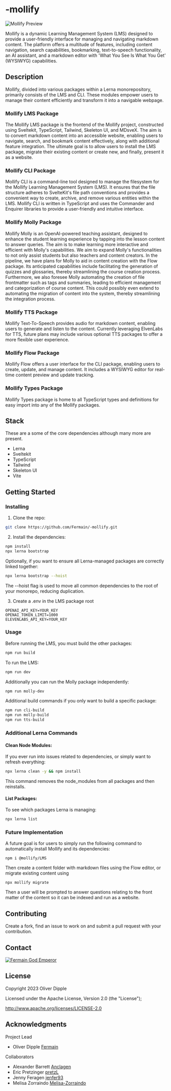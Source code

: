 # -mollify

![Mollify Preview](readme/mollify.jpg)

Mollify is a dynamic Learning Management System (LMS) designed to provide a user-friendly interface for managing and navigating markdown content. The platform offers a multitude of features, including content navigation, search capabilities, bookmarking, text-to-speech functionality, an AI assistant, and a markdown editor with 'What You See Is What You Get' (WYSIWYG) capabilities.

## Description

Mollify, divided into various packages within a Lerna monorepository, primarily consists of the LMS and CLI. These modules empower users to manage their content efficiently and transform it into a navigable webpage.

### Mollify LMS Package

The Mollify LMS package is the frontend of the Mollify project, constructed using Sveltekit, TypeScript, Tailwind, Skeleton UI, and MDsveX. The aim is to convert markdown content into an accessible website, enabling users to navigate, search, and bookmark content effectively, along with additional feature integration. The ultimate goal is to allow users to install the LMS package, migrate their existing content or create new, and finally, present it as a website.

### Mollify CLI Package

Mollify CLI is a command-line tool designed to manage the filesystem for the Mollify Learning Management System (LMS). It ensures that the file structure adheres to SvelteKit's file path conventions and provides a convenient way to create, archive, and remove various entities within the LMS. Mollify CLI is written in TypeScript and uses the Commander and Enquirer libraries to provide a user-friendly and intuitive interface.

### Mollify Molly Package

Mollify Molly is an OpenAI-powered teaching assistant, designed to enhance the student learning experience by tapping into the lesson content to answer queries. The aim is to make learning more interactive and efficient with Molly's capabilities. We aim to expand Molly's functionalities to not only assist students but also teachers and content creators. In the pipeline, we have plans for Molly to aid in content creation with the Flow package. Its anticipated capabilities include facilitating the generation of quizzes and glossaries, thereby streamlining the course creation process. Furthermore, we also foresee Molly automating the creation of file frontmatter such as tags and summaries, leading to efficient management and categorization of course content. This could possibly even extend to automating the migration of content into the system, thereby streamlining the integration process.

### Mollify TTS Package

Mollify Text-To-Speech provides audio for markdown content, enabling users to generate and listen to the content. Currently leveraging ElvenLabs for TTS, future plans may include various optional TTS packages to offer a more flexible user experience.

### Mollify Flow Package

Mollify Flow offers a user interface for the CLI package, enabling users to create, update, and manage content. It includes a WYSIWYG editor for real-time content preview and update tracking.

### Mollify Types Package

Mollify Types package is home to all TypeScript types and definitions for easy import into any of the Mollify packages.

## Stack

These are a some of the core dependencies although many more are present.

- Lerna
- Sveltekit
- TypeScript
- Tailwind
- Skeleton UI
- Vite

## Getting Started

### Installing

1. Clone the repo:

```bash
git clone https://github.com/Fermain/-mollify.git
```

2. Install the dependencies:

```bash
npm install
npx lerna bootstrap
```

Optionally, if you want to ensure all Lerna-managed packages are correctly linked together:

```bash
npx lerna bootstrap --hoist
```

The --hoist flag is used to move all common dependencies to the root of your monorepo, reducing duplication.

3. Create a .env in the LMS package root

```
OPENAI_API_KEY=YOUR_KEY
OPENAI_TOKEN_LIMIT=1000
ELEVENLABS_API_KEY=YOUR_KEY
```

### Usage

Before running the LMS, you must build the other packages:

```bash
npm run build
```

To run the LMS:

```bash
npm run dev
```

Additionally you can run the Molly package independently:

```bash
npm run molly-dev
```

Additional build commands if you only want to build a specific package:

```bash
npm run cli-build
npm run molly-build
npm run tts-build
```

### Additional Lerna Commands

#### Clean Node Modules:

If you ever run into issues related to dependencies, or simply want to refresh everything:

```bash
npx lerna clean -y && npm install
```

This command removes the node_modules from all packages and then reinstalls.

#### List Packages:

To see which packages Lerna is managing:

```bash
npx lerna list
```

### Future Implementation

A future goal is for users to simply run the following command to automatically install Mollify and its dependencies:

```
npm i @mollify/LMS
```

Then create a content folder with markdown files using the Flow editor, or migrate existing content using

```
npx mollify migrate
```

Then a user will be prompted to answer questions relating to the front matter of the content so it can be indexed and run as a website.

## Contributing

Create a fork, find an issue to work on and submit a pull request with your contribution.

## Contact

[![Fermain God Emperor](readme/contact.jpg)](https://github.com/Fermain)

## License

Copyright 2023 Oliver Dipple

Licensed under the Apache License, Version 2.0 (the "License");

http://www.apache.org/licenses/LICENSE-2.0

## Acknowledgments

Project Lead

- Oliver Dipple [Fermain](https://github.com/Fermain)

Collaborators

- Alexander Barrett [Anclagen](https://github.com/Anclagen)
- Eric Pretzinger [pretzL](https://github.com/pretzL)
- Jenny Feragen [jenfer93](https://github.com/Jenfer93)
- Melisa Zorraindo [Melisa-Zorraindo](https://github.com/Melisa-Zorraindo)
